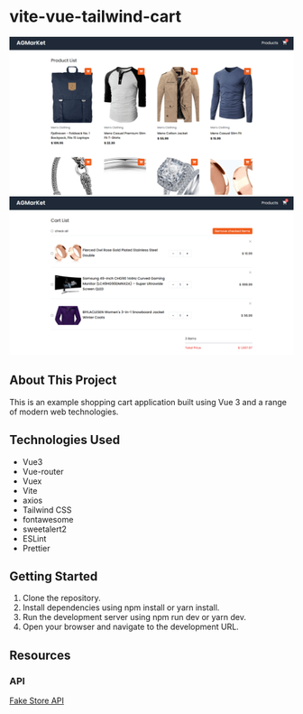 # vite-vue-tailwind-cart

![image](./public/home.png)
![image](./public/cart.png)

## About This Project

This is an example shopping cart application built using Vue 3 and a range of modern web technologies.

## Technologies Used

- Vue3
- Vue-router
- Vuex
- Vite
- axios
- Tailwind CSS
- fontawesome
- sweetalert2
- ESLint
- Prettier

## Getting Started

1. Clone the repository.
2. Install dependencies using npm install or yarn install.
3. Run the development server using npm run dev or yarn dev.
4. Open your browser and navigate to the development URL.

## Resources

### API

[Fake Store API](https://fakestoreapi.com/)
